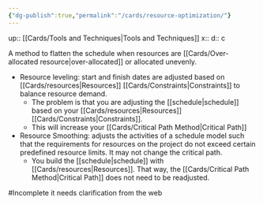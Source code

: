 ```yaml
---
{"dg-publish":true,"permalink":"/cards/resource-optimization/"}
---
```


up:: [[Cards/Tools and Techniques\|Tools and Techniques]] 
x:: 
d:: c

A method to flatten the schedule when resources are [[Cards/Over-allocated resource\|over-allocated]] or allocated unevenly.

- ﻿﻿Resource leveling: start and finish dates are adjusted based on [[Cards/resources\|Resources]] [[Cards/Constraints\|Constraints]] to balance resource demand. 
	- The problem is that you are adjusting the [[schedule\|schedule]] based on your [[Cards/resources\|Resources]] [[Cards/Constraints\|Constraints]]. 
	- This will increase your [[Cards/Critical Path Method\|Critical Path]] 
- ﻿﻿Resource Smoothing: adjusts the activities of a schedule model such that the requirements for resources on the project do not exceed certain predefined resource limits. It may not change the critical path.
	- You build the [[schedule\|schedule]] with [[Cards/resources\|Resources]]. That way, the [[Cards/Critical Path Method\|Critical Path]] does not need to be readjusted. 


#Incomplete  it needs clarification from the web


